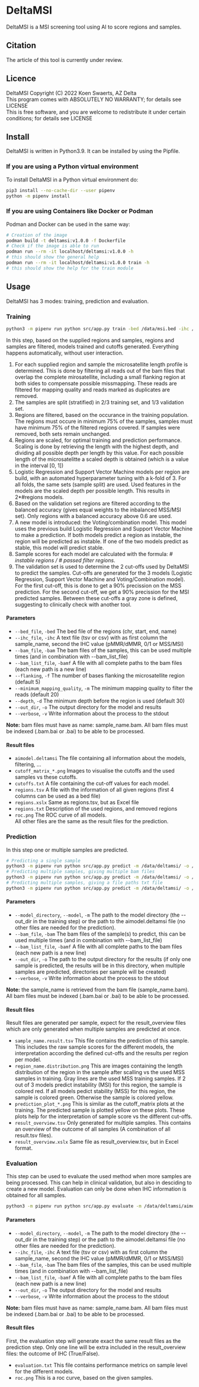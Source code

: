 # DeltaMSI

DeltaMSI is a MSI screening tool using AI to score regions and samples.

## Citation

The article of this tool is currently under review.

## Licence

DeltaMSI  Copyright (C) 2022  Koen Swaerts, AZ Delta  
This program comes with ABSOLUTELY NO WARRANTY; for details see LICENSE  
This is free software, and you are welcome to redistribute it under certain conditions; for details see LICENSE  

## Install

DeltaMSI is written in Python3.9. It can be installed by using the Pipfile.  

### If you are using a Python virtual environment

To install DeltaMSI in a Python virtual environment do:

```bash
pip3 install --no-cache-dir --user pipenv
python -m pipenv install
```

### If you are using Containers like Docker or Podman

Podman and Docker can be used in the same way:

```bash
# Creation of the image
podman build -t deltamsi:v1.0.0 -f Dockerfile
# Check if the image is able to run
podman run --rm -it localhost/deltamsi:v1.0.0 -h
# this should show the general help
podman run --rm -it localhost/deltamsi:v1.0.0 train -h
# this should show the help for the train module
```

## Usage

DeltaMSI has 3 modes: training, prediction and evaluation.

### Training

```bash
python3 -m pipenv run python src/app.py train -bed /data/msi.bed -ihc /data/train_data.csv -o /data/deltamsi -bamf /data/train_samples.txt -v
```

In this step, based on the supplied regions and samples, regions and samples are filtered, models trained and cutoffs generated. Everything happens automatically, without user interaction.  
1. For each supplied region and sample the microsatellite length profile is determined. This is done by filtering all reads out of the bam files that overlap the complete mirosatellite, including a small flanking region at both sides to compensate possible missmapping. These reads are filtered for mapping quality and reads marked as duplicates are removed.  
1. The samples are split (stratified) in 2/3 training set, and 1/3 validation set.
1. Regions are filtered, based on the occurance in the training population. The regions must occure in minimum 75% of the samples, samples must have minimum 75% of the filtered regions covered. If samples were removed, both sets remain unchanged.  
1. Regions are scaled, for optimal training and prediction performance. Scaling is done by retrieving the length with the highest depth, and dividing all possible depth per length by this value. For each possible length of the microsatelitte a scaled depth is obtained (which is a value in the interval [0, 1])
1. Logistic Regression and Support Vector Machine models per region are build, with an automated hyperparameter tuning with a k-fold of 3. For all folds, the same sets (sample split) are used. Used features in the models are the scaled depth per possible length. This results in 2*#regions models.  
1. Based on the validation set regions are filtered according to the balanced accuracy (gives equal weights to the inbalanced MSS/MSI set). Only regions with a balanced accuracy above 0.6 are used.  
1. A new model is introduced: the Voting/combination model. This model uses the previous build Logistic Regression and Support Vector Machine to make a prediction. If both models predict a region as instable, the region will be predicted as instable. If one of the two models predict as stable, this model will predict stable.  
1. Sample scores for each model are calculated with the formula: *# instable regions / # passed filter regions*.   
1. The validation set is used to determine the 2 cut-offs used by DeltaMSI to predict the samples. Cut-offs are generated for the 3 models (Logistic Regression, Support Vector Machine and Voting/Combination model). For the first cut-off, this is done to get a 90% precission on the MSS prediction. For the second cut-off, we get a 90% precission for the MSI predicted samples. Between these cut-offs a gray zone is defined, suggesting to clinically check with another tool.  

#### Parameters

* `--bed_file`, `-bed`  The bed file of the regions (chr, start, end, name)  
* `--ihc_file`, `-ihc`  A text file (tsv or csv) with as first column the sample_name, second the IHC value (pMMR/dMMR, 0/1 or MSS/MSI)  
* `--bam_file`, `-bam`  The bam files of the samples, this can be used multiple times (and in combination with --bam_list_file)  
* `--bam_list_file`, `-bamf`    A file with all complete paths to the bam files (each new path is a new line)  
* `--flanking`, `-f`    The number of bases flanking the microsatellite region (default 5)  
* `--minimum_mapping_quality`, `-m` The minimum mapping quality to filter the reads (default 20)  
* `--depth`, `-d`   The minimum depth before the region is used (default 30)  
* `--out_dir`, `-o` The output directory for the model and results  
* `--verbose`, `-v` Write information about the process to the stdout  

**Note:** bam files must have as name: sample_name.bam. All bam files must be indexed (.bam.bai or .bai) to be able to be processed.  

#### Result files

* `aimodel.deltamsi`    The file containing all information about the models, filtering, ...   
* `cutoff_matrix_*.png`   Images to visualise the cutoffs and the used samples vs these cutoffs.  
* `cutoffs.txt`   A file containing the cut-off values for each model.  
* `regions.tsv`   A file with the information of all given regions (first 4 columns can be used as a bed file)  
* `regions.xslx`  Same as regions.tsv, but as Excel file  
* `regions.txt`   Description of the used regions, and removed regions  
* `roc.png`   The ROC curve of all models.  
All other files are the same as the result files for the prediction.

### Prediction

In this step one or multiple samples are predicted. 

```bash
# Predicting a single sample
python3 -m pipenv run python src/app.py predict -m /data/deltamsi/ -o /data/deltamsi_prediction --bam /data/mapped_data/sample1.bam -v
# Predicting multiple samples, giving multiple bam files
python3 -m pipenv run python src/app.py predict -m /data/deltamsi/ -o /data/deltamsi_prediction --bam /data/mapped_data/sample1.bam --bam /data/mapped_data/sample2.bam -v
# Predicting multiple samples, giving a file paths txt file
python3 -m pipenv run python src/app.py predict -m /data/deltamsi/ -o /data/deltamsi_prediction -bamf /data/bam_file_paths.txt -v
```

#### Parameters

* `--model_directory`, `--model`, `-m`  The path to the model directory (the --out_dir in the training step) or the path to the aimodel.deltamsi file (no other files are needed for the prediction).  
* `--bam_file`, `-bam`  The bam files of the sample(s) to predict, this can be used multiple times (and in combination with --bam_list_file)  
* `--bam_list_file`, `-bamf`    A file with all complete paths to the bam files (each new path is a new line)  
* `--out_dir`, `-o` The path to the output directory for the results (if only one sample is predicted, the results will be in this directory, when multiple samples are predicted, directories per sample will be created)  
* `--verbose`, `-v` Write information about the process to the stdout  

**Note:** the sample_name is retrieved from the bam file (sample_name.bam). All bam files must be indexed (.bam.bai or .bai) to be able to be processed.  

#### Result files

Result files are generated per sample, expect for the result_overview files which are only generated when multiple samples are predicted at once.

* `sample_name.result.tsv`  This file contains the prediction of this sample. This includes the raw sample scores for the different models, the interpretation according the defined cut-offs and the results per region per model.
* `region_name.distribution.png`    This are images containing the length distribution of the region in the sample after scalling vs the used MSS samples in training. Gray lines are the used MSS training samples. If 2 out of 3 models predict instability (MSI) for this region, the sample is colored red. If all models pedict stability (MSS) for this region, the sample is colored green. Otherwise the sample is colored yellow.  
* `prediction_plot_*.png` This is similar as the cutoff_matrix plots at the training. The predicted sample is plotted yellow on these plots. These plots help for the interpretation of sample score vs the different cut-offs.  
* `result_overview.tsv`   Only generated for multiple samples. This contains an overview of the outcome of all samples (A combination of all result.tsv files).  
* `result_overview.xslx`  Same file as result_overview.tsv, but in Excel format.  

### Evaluation

This step can be used to evaluate the used method when more samples are being processed. This can help in clinical validation, but also in desciding to create a new model. Evaluation can only be done when IHC information is obtained for all samples.

```bash
python3 -m pipenv run python src/app.py evaluate -m /data/deltamsi/aimodel.deltamsi -ihc /data/all_data.csv -o /data/deltamsi_evaluate -bamf /data/bam_file_paths.txt
```

#### Parameters

* `--model_directory`, `--model`, `-m`  The path to the model directory (the --out_dir in the training step) or the path to the aimodel.deltamsi file (no other files are needed for the prediction).  
* `--ihc_file`, `-ihc`  A text file (tsv or csv) with as first column the sample_name, second the IHC value (pMMR/dMMR, 0/1 or MSS/MSI)  
* `--bam_file`, `-bam`  The bam files of the samples, this can be used multiple times (and in combination with --bam_list_file)  
* `--bam_list_file`, `-bamf`    A file with all complete paths to the bam files (each new path is a new line)  
* `--out_dir`, `-o` The output directory for the model and results  
* `--verbose`, `-v` Write information about the process to the stdout  

**Note:** bam files must have as name: sample_name.bam. All bam files must be indexed (.bam.bai or .bai) to be able to be processed.  

#### Result files

First, the evaluation step will generate exact the same result files as the prediction step. Only one line will be extra included in the result_overview files: the outcome of IHC (True/False). 
 
* `evaluation.txt`    This file contains performance metrics on sample level for the different models.  
* `roc.png`   This is a roc curve, based on the given samples.  

